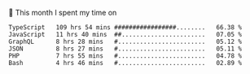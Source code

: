 📅 This month I spent my time on

<!--START_SECTION:waka-->

```text
TypeScript   109 hrs 54 mins #################........   66.38 %
JavaScript   11 hrs 40 mins  ##.......................   07.05 %
GraphQL      8 hrs 28 mins   #........................   05.12 %
JSON         8 hrs 27 mins   #........................   05.11 %
PHP          7 hrs 55 mins   #........................   04.78 %
Bash         4 hrs 46 mins   #........................   02.89 %
```

<!--END_SECTION:waka-->
